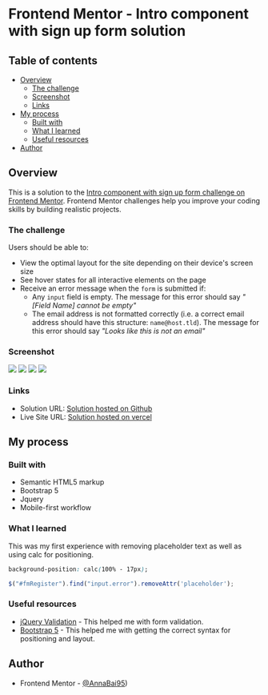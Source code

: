 # Frontend Mentor - Intro component with sign up form solution

## Table of contents

- [Overview](#overview)
  - [The challenge](#the-challenge)
  - [Screenshot](#screenshot)
  - [Links](#links)
- [My process](#my-process)
  - [Built with](#built-with)
  - [What I learned](#what-i-learned)
  - [Useful resources](#useful-resources)
- [Author](#author)

## Overview
This is a solution to the [Intro component with sign up form challenge on Frontend Mentor](https://www.frontendmentor.io/challenges/intro-component-with-signup-form-5cf91bd49edda32581d28fd1). Frontend Mentor challenges help you improve your coding skills by building realistic projects. 

### The challenge

Users should be able to:

- View the optimal layout for the site depending on their device's screen size
- See hover states for all interactive elements on the page
- Receive an error message when the `form` is submitted if:
  - Any `input` field is empty. The message for this error should say *"[Field Name] cannot be empty"*
  - The email address is not formatted correctly (i.e. a correct email address should have this structure: `name@host.tld`). The message for this error should say *"Looks like this is not an email"*

### Screenshot

![](./images/1.jpg)
![](./images/2.jpg)
![](./images/3.jpg)
![](./images/4.jpg)

### Links

- Solution URL: [Solution hosted on Github](https://github.com/AnnaBai95/Intro-with-sign-up)
- Live Site URL: [Solution hosted on vercel](https://intro-with-sign-up-five.vercel.app/)

## My process

### Built with

- Semantic HTML5 markup
- Bootstrap 5
- Jquery
- Mobile-first workflow


### What I learned

This was my first experience with removing placeholder text as well as using calc for positioning.


```css
background-position: calc(100% - 17px);
```
```js
$("#fmRegister").find("input.error").removeAttr('placeholder');
```

### Useful resources

- [jQuery Validation](https://jqueryvalidation.org/) - This helped me with form validation. 
- [Bootstrap 5](https://getbootstrap.com/) - This helped me with getting the correct syntax for positioning and layout.


## Author

- Frontend Mentor - [@AnnaBai95](https://www.frontendmentor.io/profile/AnnaBai95))
